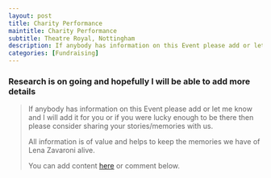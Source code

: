 ```yaml
---
layout: post
title: Charity Performance
maintitle: Charity Performance
subtitle: Theatre Royal, Nottingham
description: If anybody has information on this Event please add or let me know and I will add it for you or if you were lucky enough to be there then please consider sharing your stories/memories with us. All information is of value and helps to keep the memories we have of Lena Zavaroni alive.
categories: [Fundraising]
---
```


### Research is on going and hopefully I will be able to add more details
> If anybody has information on this Event please add or let me know and I will add it for you or if you were lucky enough to be there then please consider sharing your stories/memories with us.
>
> All information is of value and helps to keep the memories we have of Lena Zavaroni alive.
>
> You can add content [here](https://github.com/FanzOfLenaZavaroni/fanzoflenazavaroni.github.io) or comment below.

